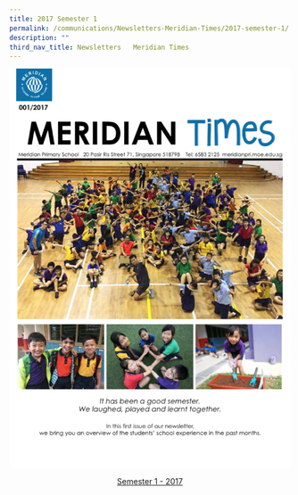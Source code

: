 ```yaml
---
title: 2017 Semester 1
permalink: /communications/Newsletters-Meridian-Times/2017-semester-1/
description: ""
third_nav_title: Newsletters   Meridian Times
---
```


![](/images/Communication/Sem-1-2017_Newsletter.png)

<center><a href = "/files/Communications/Meridian%20Newsletters/Newsletter_2017_Sem-1_Final_2806_Low-Res.pdf">Semester 1 - 2017</a></center>

